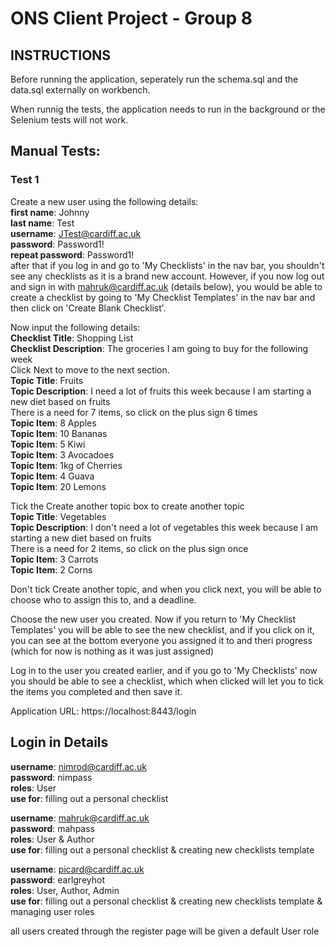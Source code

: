 # ONS Client Project - Group 8

## INSTRUCTIONS
Before running the application, seperately run the schema.sql and the data.sql externally on workbench.

When runnig the tests, the application needs to run in the background or the Selenium tests will not work.

## Manual Tests:
### Test 1
Create a new user using the following details: \
**first name**: Johnny \
**last name**: Test \
**username**: JTest@cardiff.ac.uk \
**password**: Password1! \
**repeat password**: Password1! \
after that if you log in and go to 'My Checklists' in the nav bar, you shouldn't see any checklists as it is a brand new account. However, if you now log out and sign in with mahruk@cardiff.ac.uk (details below), you would be able to create a checklist by going to 'My Checklist Templates' in the nav bar and then click on 'Create Blank Checklist'.

Now input the following details: \
**Checklist Title**: Shopping List \
**Checklist Description**: The groceries I am going to buy for the following week \
Click Next to move to the next section. \
**Topic Title**: Fruits \
**Topic Description**: I need a lot of fruits this week because I am starting a new diet based on fruits \
There is a need for 7 items, so click on the plus sign 6 times \
**Topic Item**: 8 Apples \
**Topic Item**: 10 Bananas \
**Topic Item**: 5 Kiwi \
**Topic Item**: 3 Avocadoes \
**Topic Item**: 1kg of Cherries \
**Topic Item**: 4 Guava \
**Topic Item**: 20 Lemons 

Tick the Create another topic box to create another topic \
**Topic Title**: Vegetables \
**Topic Description**: I don't need a lot of vegetables this week because I am starting a new diet based on fruits \
There is a need for 2 items, so click on the plus sign once \
**Topic Item**: 3 Carrots \
**Topic Item**: 2 Corns  

Don't tick Create another topic, and when you click next, you will be able to choose who to assign this to, and a deadline.

Choose the new user you created. Now if you return to 'My Checklist Templates' you will be able to see the new checklist, and if you click on it, you can see at the bottom everyone you assigned it to and theri progress (which for now is nothing as it was just assigned)

Log in to the user you created earlier, and if you go to 'My Checklists' now you should be able to see a checklist, which when clicked will let you to tick the items you completed and then save it. 


Application URL: https://localhost:8443/login

## Login in Details

**username**: nimrod@cardiff.ac.uk \
**password**: nimpass \
**roles**: User \
**use for**: filling out a personal checklist 

**username**: mahruk@cardiff.ac.uk \
**password**: mahpass \
**roles**: User & Author \
**use for**: filling out a personal checklist & creating new checklists template 

**username**: picard@cardiff.ac.uk \
**password**: earlgreyhot \
**roles**: User, Author, Admin \
**use for**: filling out a personal checklist & creating new checklists template & managing user roles 

all users created through the register page will be given a default User role
